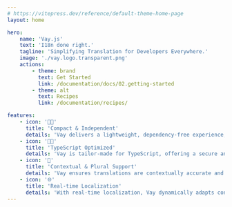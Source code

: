 ```yaml
---
# https://vitepress.dev/reference/default-theme-home-page
layout: home

hero:
    name: 'Vay.js'
    text: 'I18n done right.'
    tagline: 'Simplifying Translation for Developers Everywhere.'
    image: './vay.logo.transparent.png'
    actions:
        - theme: brand
          text: Get Started
          link: /documentation/docs/02.getting-started
        - theme: alt
          text: Recipes
          link: /documentation/recipes/

features:
    - icon: '💪🏾'
      title: 'Compact & Independent'
      details: 'Vay delivers a lightweight, dependency-free experience, optimized for efficiency with full treeshakeability.'
    - icon: '🧑‍💻'
      title: 'TypeScript Optimized'
      details: 'Vay is tailor-made for TypeScript, offering a secure and type-safe coding experience.'
    - icon: '💬'
      title: 'Contextual & Plural Support'
      details: 'Vay ensures translations are contextually accurate and grammatically precise across all languages.'
    - icon: '🌐'
      title: 'Real-time Localization'
      details: 'With real-time localization, Vay dynamically adapts content to user preferences, enhancing the global user experience.'
---
```


<!-- @format -->
